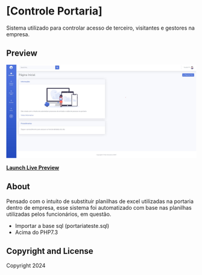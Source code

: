 # [Controle Portaria]

Sistema utilizado para controlar acesso de terceiro, visitantes e gestores na empresa.

## Preview

[![SB Admin 2 Preview](img/Controle%20Portaria.jpg)](https://startbootstrap.github.io/startbootstrap-sb-admin-2/)

**[Launch Live Preview](https://startbootstrap.github.io/startbootstrap-sb-admin-2/)**


## About

Pensado com o intuito de substituir planilhas de excel utilizadas na portaria dentro de empresa, esse sistema foi automatizado com base nas planilhas utilizadas pelos funcionários, em questão.


* Importar a base sql (portariateste.sql) 
* Acima do PHP7.3

## Copyright and License

Copyright 2024 
